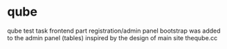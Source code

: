 # qube
qube test task
frontend part registration/admin panel
bootstrap was added to the admin panel (tables)
inspired by the design of main site theqube.cc
